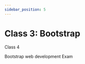 ```yaml
---
sidebar_position: 5
---
```


# Class 3: Bootstrap

Class 4

Bootstrap web development Exam
